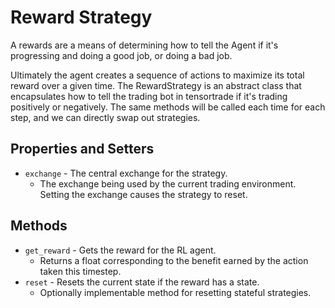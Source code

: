 # Reward Strategy

A rewards are a means of determining how to tell the Agent if it's progressing and doing a good job, or doing a bad job. 

Ultimately the agent creates a sequence of actions to maximize its total reward over a given time. The RewardStrategy is an abstract class that encapsulates how to tell the trading bot in tensortrade if it's trading positively or negatively. The same methods will be called each time for each step, and we can directly swap out strategies. 


## Properties and Setters

* `exchange` - The central exchange for the strategy.
  * The exchange being used by the current trading environment. Setting the exchange causes the strategy to reset.

## Methods

* `get_reward` - Gets the reward for the RL agent.
  * Returns a float corresponding to the benefit earned by the action taken this timestep.
* `reset` - Resets the current state if the reward has a state.
  * Optionally implementable method for resetting stateful strategies.